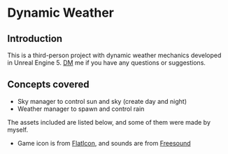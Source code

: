 # Dynamic Weather
## Introduction
This is a third-person project with dynamic weather mechanics developed in Unreal Engine 5.
[DM](https://discord.com/users/810853382193545227) me if you have any questions or suggestions.

## Concepts covered
- Sky manager to control sun and sky (create day and night)
- Weather manager to spawn and control rain

The assets included are listed below, and some of them were made by myself.
- Game icon is from [FlatIcon](https://www.flaticon.com/), and sounds are from [Freesound](https://freesound.org/)
